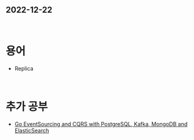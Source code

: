 ## 2022-12-22
<br/>

# 용어
- Replica

<br/>

# 추가 공부
- [Go EventSourcing and CQRS with PostgreSQL, Kafka, MongoDB and ElasticSearch](https://dev.to/aleksk1ng/go-eventsourcing-and-cqrs-with-postgresql-kafka-mongodb-and-elasticsearch-44d7)